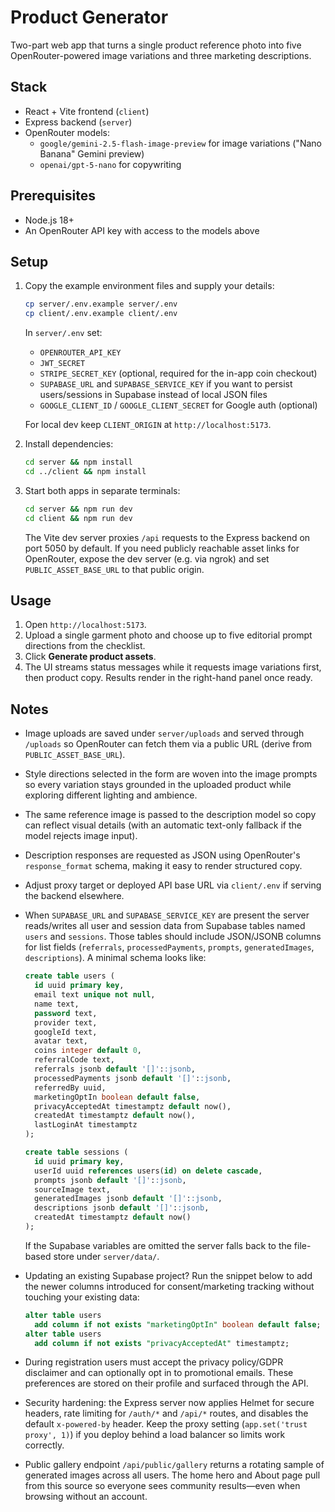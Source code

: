 # Product Generator

Two-part web app that turns a single product reference photo into five OpenRouter-powered image variations and three marketing descriptions.

## Stack

- React + Vite frontend (`client`)
- Express backend (`server`)
- OpenRouter models:
  - `google/gemini-2.5-flash-image-preview` for image variations ("Nano Banana" Gemini preview)
  - `openai/gpt-5-nano` for copywriting

## Prerequisites

- Node.js 18+
- An OpenRouter API key with access to the models above

## Setup

1. Copy the example environment files and supply your details:

   ```bash
   cp server/.env.example server/.env
   cp client/.env.example client/.env
   ```

   In `server/.env` set:

   - `OPENROUTER_API_KEY`
   - `JWT_SECRET`
   - `STRIPE_SECRET_KEY` (optional, required for the in-app coin checkout)
   - `SUPABASE_URL` and `SUPABASE_SERVICE_KEY` if you want to persist users/sessions in Supabase instead of local JSON files
   - `GOOGLE_CLIENT_ID` / `GOOGLE_CLIENT_SECRET` for Google auth (optional)

   For local dev keep `CLIENT_ORIGIN` at `http://localhost:5173`.

2. Install dependencies:

   ```bash
   cd server && npm install
   cd ../client && npm install
   ```

3. Start both apps in separate terminals:

   ```bash
   cd server && npm run dev
   cd client && npm run dev
   ```

   The Vite dev server proxies `/api` requests to the Express backend on port 5050 by default. If you need publicly reachable asset links for OpenRouter, expose the dev server (e.g. via ngrok) and set `PUBLIC_ASSET_BASE_URL` to that public origin.

## Usage

1. Open `http://localhost:5173`.
2. Upload a single garment photo and choose up to five editorial prompt directions from the checklist.
3. Click **Generate product assets**.
4. The UI streams status messages while it requests image variations first, then product copy. Results render in the right-hand panel once ready.

## Notes

- Image uploads are saved under `server/uploads` and served through `/uploads` so OpenRouter can fetch them via a public URL (derive from `PUBLIC_ASSET_BASE_URL`).
- Style directions selected in the form are woven into the image prompts so every variation stays grounded in the uploaded product while exploring different lighting and ambience.
- The same reference image is passed to the description model so copy can reflect visual details (with an automatic text-only fallback if the model rejects image input).
- Description responses are requested as JSON using OpenRouter's `response_format` schema, making it easy to render structured copy.
- Adjust proxy target or deployed API base URL via `client/.env` if serving the backend elsewhere.
- When `SUPABASE_URL` and `SUPABASE_SERVICE_KEY` are present the server reads/writes all user and session data from Supabase tables named `users` and `sessions`. Those tables should include JSON/JSONB columns for list fields (`referrals`, `processedPayments`, `prompts`, `generatedImages`, `descriptions`). A minimal schema looks like:

  ```sql
  create table users (
    id uuid primary key,
    email text unique not null,
    name text,
    password text,
    provider text,
    googleId text,
    avatar text,
    coins integer default 0,
    referralCode text,
    referrals jsonb default '[]'::jsonb,
    processedPayments jsonb default '[]'::jsonb,
    referredBy uuid,
    marketingOptIn boolean default false,
    privacyAcceptedAt timestamptz default now(),
    createdAt timestamptz default now(),
    lastLoginAt timestamptz
  );

  create table sessions (
    id uuid primary key,
    userId uuid references users(id) on delete cascade,
    prompts jsonb default '[]'::jsonb,
    sourceImage text,
    generatedImages jsonb default '[]'::jsonb,
    descriptions jsonb default '[]'::jsonb,
    createdAt timestamptz default now()
  );
  ```

  If the Supabase variables are omitted the server falls back to the file-based store under `server/data/`.
- Updating an existing Supabase project? Run the snippet below to add the newer columns introduced for consent/marketing tracking without touching your existing data:

  ```sql
  alter table users
    add column if not exists "marketingOptIn" boolean default false;
  alter table users
    add column if not exists "privacyAcceptedAt" timestamptz;
  ```

- During registration users must accept the privacy policy/GDPR disclaimer and can optionally opt in to promotional emails. These preferences are stored on their profile and surfaced through the API.
- Security hardening: the Express server now applies Helmet for secure headers, rate limiting for `/auth/*` and `/api/*` routes, and disables the default `x-powered-by` header. Keep the proxy setting (`app.set('trust proxy', 1)`) if you deploy behind a load balancer so limits work correctly.
- Public gallery endpoint `/api/public/gallery` returns a rotating sample of generated images across all users. The home hero and About page pull from this source so everyone sees community results—even when browsing without an account.
